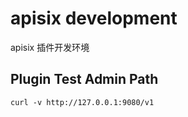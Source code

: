 # apisix development

apisix 插件开发环境

## Plugin Test Admin Path

```
curl -v http://127.0.0.1:9080/v1
```